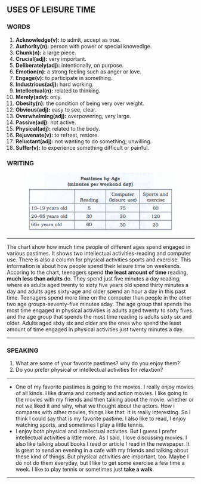 ## USES OF LEISURE TIME

### WORDS 

1. **Acknowledge(v):** to admit, accept as true.
2. **Authority(n):** person with power or special knowedlge. 
3. **Chunk(n):** a large piece.
4. **Crucial(adj):**  very important.
5. **Deliberately(adj):** intentionally, on purpose.
6. **Emotion(n):** a strong feeling such as anger or love.
7. **Engage(v):** to participate in something.
8. **Industrious(adj):** hard working.
9. **Intellectual(n):** related to thinking.
10. **Merely(adv):** only.
11. **Obesity(n):** the condition of being very over weight.
12. **Obvious(adj):** easy to see, clear.
13. **Overwhelming(adj):** overpowering, very large.
14. **Passive(adj):** not active.
15. **Physical(adj):** related to the body.
16. **Rejuvenate(v):** to refrest, restore.
17. **Reluctant(adj):**  not wanting to do something; unwilling.
18. **Suffer(v):** to experience something difficult or painful.

### WRITING

<center>
<img src="/assets/images/barron_words/unit2/part3_writing.png">
</center>

---

The chart show how much time people of different ages spend engaged in various pastimes. It shows two intellectual activities-reading and computer use. There is also a column for physical activities sports and exercise. This information is about how people spend their leisure time on weekends. Accoring to the chart, teenagers spend **the least amount of time** reading, **much less than adults** do. They spend just five minutes a day reading, where as adults aged twenty to sixty five years old spend thirty minutes a day and adults ages sixty-age and older spend an hour a day in this past time. Teenagers spend more time on the computer than people in the other two age groups-seventy-five minutes aday. The age group that spends the most time engaged in physical activities is adults aged twenty to sixty fives. and the age group that spends the most time reading is adults sixty six and older. Adults aged sixty six and older are the ones who spend the least amount of time engaged in physical activities just twenty minutes a day.

---
### SPEAKING

1. What are some of your favorite pastimes? why do you enjoy them?
2. Do you prefer physical or intellectual activities for relaxtion?

---

* One of my favorite pastimes is going to the movies. I really enjoy movies of all kinds. I like drama and comedy and action movies. I like going to the movies with my friends and then talking about the movie. whether or not we liked it and why, what we thought about the actors. How i compares with other movies, things like that. It is really interesting. So I think I could say that is my favorite pastime. I also like to read, I enjoy watching sports, and sometimes I play a little tennis.
* I enjoy both physical and intellectual activites. But I guess I prefer intellectual activities a little more. As I said, I love discussing movies. I also like talking about books I read or article I read in the newspaper. It is great to send an evening in a cafe with my friends and talking about these kind of things. But physical activities are important, too. Maybe I do not do them everyday, but I like to get some exercise a few time a week. I like to play tennis or sometimes just **take a walk**.

---
